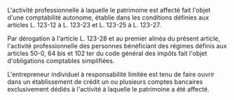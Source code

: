 L'activité professionnelle à laquelle le patrimoine est affecté fait l'objet d'une comptabilité autonome, établie dans les conditions définies aux articles L. 123-12 à L. 123-23 et L. 123-25 à L. 123-27.

Par dérogation à l'article L. 123-28 et au premier alinéa du présent article, l'activité professionnelle des personnes bénéficiant des régimes définis aux articles 50-0, 64 bis et 102 ter du code général des impôts fait l'objet d'obligations comptables simplifiées.

L'entrepreneur individuel à responsabilité limitée est tenu de faire ouvrir dans un établissement de crédit un ou plusieurs comptes bancaires exclusivement dédiés à l'activité à laquelle le patrimoine a été affecté.

